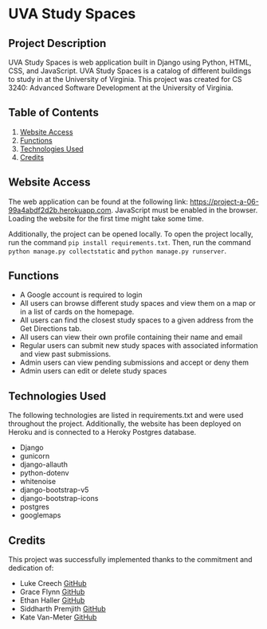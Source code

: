 # UVA Study Spaces

## Project Description

UVA Study Spaces is web application built in Django using Python, HTML, CSS, and JavaScript. UVA Study Spaces is a catalog of different buildings to study in at the University of Virginia. This project was created for CS 3240: Advanced Software Development at the University of Virginia.

## Table of Contents

1. [Website Access](#website-access)
2. [Functions](#functions)
3. [Technologies Used](#technologies-used)
4. [Credits](#credits)

## Website Access

The web application can be found at the following link: https://project-a-06-99a4abdf2d2b.herokuapp.com. JavaScript must be enabled in the browser. Loading the website for the first time might take some time.

Additionally, the project can be opened locally. To open the project locally, run the command `pip install requirements.txt`. Then, run the command `python manage.py collectstatic` and `python manage.py runserver`.

## Functions

- A Google account is required to login
- All users can browse different study spaces and view them on a map or in a list of cards on the homepage.
- All users can find the closest study spaces to a given address from the Get Directions tab.
- All users can view their own profile containing their name and email
- Regular users can submit new study spaces with associated information and view past submissions.
- Admin users can view pending submissions and accept or deny them
- Admin users can edit or delete study spaces

## Technologies Used

The following technologies are listed in requirements.txt and were used throughout the project. Additionally, the website has been deployed on Heroku and is connected to a Heroky Postgres database.

- Django
- gunicorn
- django-allauth
- python-dotenv
- whitenoise
- django-bootstrap-v5
- django-bootstrap-icons
- postgres
- googlemaps

## Credits

This project was successfully implemented thanks to the commitment and dedication of:

- Luke Creech [GitHub](https://github.com/LukeCreech)
- Grace Flynn [GitHub](https://github.com/grace-flynn)
- Ethan Haller [GitHub](https://github.com/EthanHaller)
- Siddharth Premjith [GitHub](https://github.com/rqf8pe)
- Kate Van-Meter [GitHub](https://github.com/kate-van-meter)
